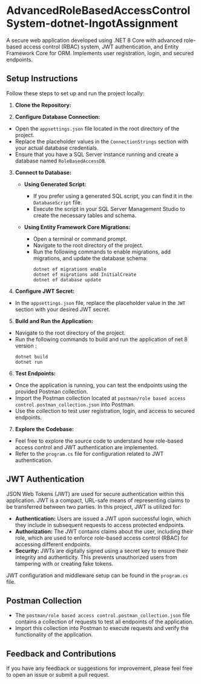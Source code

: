 # AdvancedRoleBasedAccessControlSystem-dotnet-IngotAssignment

A secure web application developed using .NET 8 Core with advanced role-based access control (RBAC) system, JWT authentication, and Entity Framework Core for ORM. Implements user registration, login, and secured endpoints.

## Setup Instructions

Follow these steps to set up and run the project locally:

1. **Clone the Repository:**


2. **Configure Database Connection:**

- Open the `appsettings.json` file located in the root directory of the project.
- Replace the placeholder values in the `ConnectionStrings` section with your actual database credentials.
- Ensure that you have a SQL Server instance running and create a database named `RoleBasedAccessDB`.

3. **Connect to Database:**

   - **Using Generated Script:**
     - If you prefer using a generated SQL script, you can find it in the `DatabaseScript` file.
     - Execute the script in your SQL Server Management Studio to create the necessary tables and schema.

   - **Using Entity Framework Core Migrations:**
     - Open a terminal or command prompt.
     - Navigate to the root directory of the project.
     - Run the following commands to enable migrations, add migrations, and update the database schema:
       ```
       dotnet ef migrations enable
       dotnet ef migrations add InitialCreate
       dotnet ef database update
       ```

4. **Configure JWT Secret:**

- In the `appsettings.json` file, replace the placeholder value in the `JWT` section with your desired JWT secret.

5. **Build and Run the Application:**

- Navigate to the root directory of the project.
- Run the following commands to build and run the application of net 8 version :
  ```
  dotnet build
  dotnet run
   ```
  
6. **Test Endpoints:**

- Once the application is running, you can test the endpoints using the provided Postman collection.
- Import the Postman collection located at `postman/role based access control.postman_collection.json` into Postman.
- Use the collection to test user registration, login, and access to secured endpoints.

7. **Explore the Codebase:**

- Feel free to explore the source code to understand how role-based access control and JWT authentication are implemented.
- Refer to the `program.cs` file for configuration related to JWT authentication.

## JWT Authentication

JSON Web Tokens (JWT) are used for secure authentication within this application. JWT is a compact, URL-safe means of representing claims to be transferred between two parties. In this project, JWT is utilized for:

- **Authentication:** Users are issued a JWT upon successful login, which they include in subsequent requests to access protected endpoints.
- **Authorization:** The JWT contains claims about the user, including their role, which are used to enforce role-based access control (RBAC) for accessing different endpoints.
- **Security:** JWTs are digitally signed using a secret key to ensure their integrity and authenticity. This prevents unauthorized users from tampering with or creating fake tokens.

JWT configuration and middleware setup can be found in the `program.cs` file.

## Postman Collection

- The `postman/role based access control.postman_collection.json` file contains a collection of requests to test all endpoints of the application.
- Import this collection into Postman to execute requests and verify the functionality of the application.

## Feedback and Contributions

If you have any feedback or suggestions for improvement, please feel free to open an issue or submit a pull request.



